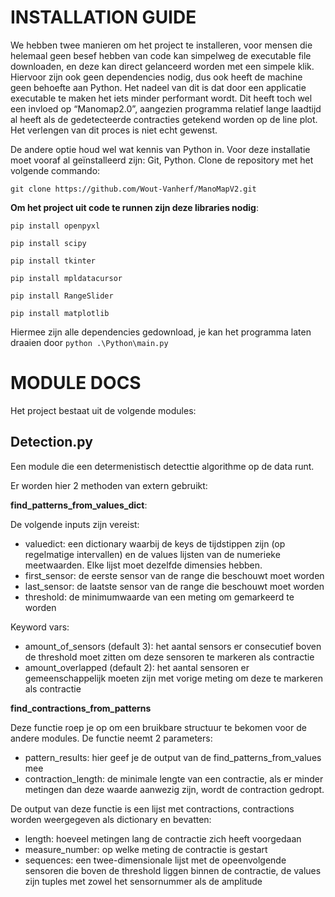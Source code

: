 # INSTALLATION GUIDE
We hebben twee manieren om het project te installeren, voor mensen die helemaal geen besef hebben van code kan simpelweg de executable file downloaden, en deze kan direct gelanceerd worden met een simpele klik. Hiervoor zijn ook geen dependencies nodig, dus ook heeft de machine geen behoefte aan Python.
Het nadeel van dit is dat door een applicatie executable te maken het iets minder performant wordt. Dit heeft toch wel een invloed op “Manomap2.0”, aangezien programma relatief lange laadtijd al heeft als de gedetecteerde contracties getekend worden op de line plot. Het verlengen van dit proces is niet echt gewenst.

De andere optie houd wel wat kennis van Python in. Voor deze installatie moet vooraf al geïnstalleerd zijn: Git, Python.
Clone de repository met het volgende commando:

``
git clone https://github.com/Wout-Vanherf/ManoMapV2.git
``

**Om het project uit code te runnen zijn deze libraries nodig**:

``
pip install openpyxl
``

``
pip install scipy
``

``
pip install tkinter
``

``
pip install mpldatacursor
``

``
pip install RangeSlider
``

``
pip install matplotlib
``

Hiermee zijn alle dependencies gedownload, je kan het programma laten draaien door
``python .\Python\main.py ``

# MODULE DOCS
Het project bestaat uit de volgende modules:
## Detection.py
Een module die een determenistisch detecttie algorithme op de data runt.

Er worden hier 2 methoden van extern gebruikt:

**find_patterns_from_values_dict**:

De volgende inputs zijn vereist:
- valuedict: een dictionary waarbij de keys de tijdstippen zijn (op regelmatige intervallen) en de values lijsten van de numerieke meetwaarden. Elke lijst moet dezelfde dimensies hebben.
- first_sensor: de eerste sensor van de range die beschouwt moet worden
- last_sensor: de laatste sensor van de range die beschouwt moet worden 
- threshold: de minimumwaarde van een meting om gemarkeerd te worden

Keyword vars:
- amount_of_sensors (default 3): het aantal sensors er consecutief boven de threshold moet zitten om deze sensoren te markeren als contractie
- amount_overlapped (default 2): het aantal sensoren er gemeenschappelijk moeten zijn met vorige meting om deze te markeren als contractie

**find_contractions_from_patterns**

Deze functie roep je op om een bruikbare structuur te bekomen voor de andere modules.
De functie neemt 2 parameters:
- pattern_results: hier geef je de output van de find_patterns_from_values mee
- contraction_length: de minimale lengte van een contractie, als er minder metingen dan deze waarde aanwezig zijn, wordt de contraction gedropt.

De output van deze functie is een lijst met contractions, contractions worden weergegeven als dictionary en bevatten:
- length: hoeveel metingen lang de contractie zich heeft voorgedaan
- measure_number: op welke meting de contractie is gestart
- sequences: een twee-dimensionale lijst met de opeenvolgende sensoren die boven de threshold liggen binnen de contractie, de values zijn tuples met zowel het sensornummer als de amplitude
    


